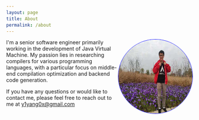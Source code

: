 ```yaml
---
layout: page
title: About
permalink: /about
---
```

<img align="right" src="../assets/images/avatar.jpg" alt="avatar" width="200" height="200" style="border-radius: 50%; border: 1px solid blue;" />


I'm a senior software engineer primarily working in the development of Java Virtual Machine. My passion lies in researching compilers for various programming languages, with a particular focus on middle-end compilation optimization and backend code generation.


If you have any questions or would like to contact me, please feel free to reach out to me at y1yang0x@gmail.com